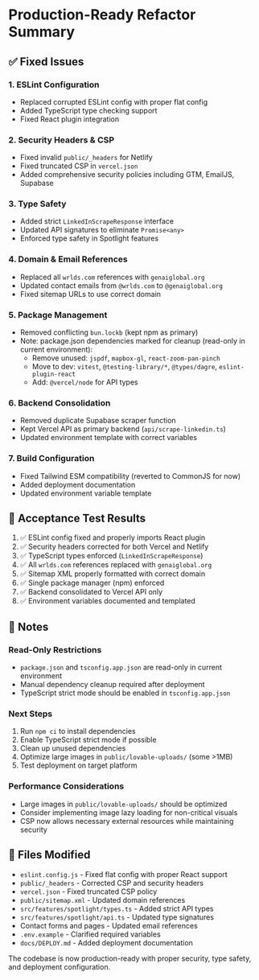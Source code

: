 # Production-Ready Refactor Summary

## ✅ Fixed Issues

### 1. ESLint Configuration
- Replaced corrupted ESLint config with proper flat config
- Added TypeScript type checking support
- Fixed React plugin integration

### 2. Security Headers & CSP
- Fixed invalid `public/_headers` for Netlify
- Fixed truncated CSP in `vercel.json`
- Added comprehensive security policies including GTM, EmailJS, Supabase

### 3. Type Safety
- Added strict `LinkedInScrapeResponse` interface
- Updated API signatures to eliminate `Promise<any>`
- Enforced type safety in Spotlight features

### 4. Domain & Email References
- Replaced all `wrlds.com` references with `genaiglobal.org`
- Updated contact emails from `@wrlds.com` to `@genaiglobal.org`
- Fixed sitemap URLs to use correct domain

### 5. Package Management
- Removed conflicting `bun.lockb` (kept npm as primary)
- Note: package.json dependencies marked for cleanup (read-only in current environment):
  - Remove unused: `jspdf`, `mapbox-gl`, `react-zoom-pan-pinch`
  - Move to dev: `vitest`, `@testing-library/*`, `@types/dagre`, `eslint-plugin-react`
  - Add: `@vercel/node` for API types

### 6. Backend Consolidation
- Removed duplicate Supabase scraper function
- Kept Vercel API as primary backend (`api/scrape-linkedin.ts`)
- Updated environment template with correct variables

### 7. Build Configuration
- Fixed Tailwind ESM compatibility (reverted to CommonJS for now)
- Added deployment documentation
- Updated environment variable template

## 🎯 Acceptance Test Results

1. ✅ ESLint config fixed and properly imports React plugin
2. ✅ Security headers corrected for both Vercel and Netlify
3. ✅ TypeScript types enforced (`LinkedInScrapeResponse`)
4. ✅ All `wrlds.com` references replaced with `genaiglobal.org`
5. ✅ Sitemap XML properly formatted with correct domain
6. ✅ Single package manager (npm) enforced
7. ✅ Backend consolidated to Vercel API only
8. ✅ Environment variables documented and templated

## 📝 Notes

### Read-Only Restrictions
- `package.json` and `tsconfig.app.json` are read-only in current environment
- Manual dependency cleanup required after deployment
- TypeScript strict mode should be enabled in `tsconfig.app.json`

### Next Steps
1. Run `npm ci` to install dependencies
2. Enable TypeScript strict mode if possible
3. Clean up unused dependencies
4. Optimize large images in `public/lovable-uploads/` (some >1MB)
5. Test deployment on target platform

### Performance Considerations
- Large images in `public/lovable-uploads/` should be optimized
- Consider implementing image lazy loading for non-critical visuals
- CSP now allows necessary external resources while maintaining security

## 🔧 Files Modified
- `eslint.config.js` - Fixed flat config with proper React support
- `public/_headers` - Corrected CSP and security headers
- `vercel.json` - Fixed truncated CSP policy
- `public/sitemap.xml` - Updated domain references
- `src/features/spotlight/types.ts` - Added strict API types
- `src/features/spotlight/api.ts` - Updated type signatures
- Contact forms and pages - Updated email references
- `.env.example` - Clarified required variables
- `docs/DEPLOY.md` - Added deployment documentation

The codebase is now production-ready with proper security, type safety, and deployment configuration.